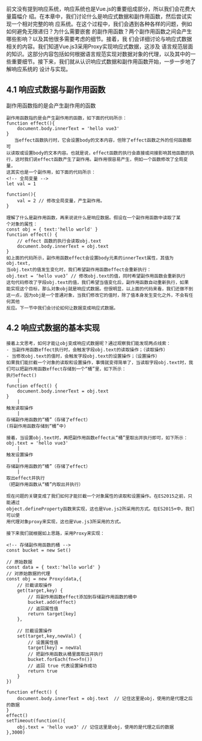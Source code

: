    前文没有提到响应系统，响应系统也是Vue.js的重要组成部分，所以我们会花费大量篇幅介
绍。在本章中，我们讨论什么是响应式数据和副作用函数，然后尝试实现一个相对完整的响
应系统。在这个过程中，我们会遇到各种各样的问题，例如如何避免无限递归？为什么需要嵌套
的副作用函数？两个副作用函数之间会产生哪些影响？以及其他很多需要考虑的细节。接着，我
们会详细讨论与响应式数据相关的内容。我们知道Vue.js3采用Proxy实现响应式数据，这涉及
语言规范层面的知识。这部分内容包括如何根据语言规范实现对数据对象的代理，以及其中的一
些重要细节。接下来，我们就从认识响应式数据和副作用函数开始，一步一步地了解响应系统的
设计与实现。

## 4.1 响应式数据与副作用函数
副作用函数指的是会产生副作用的函数
```
副作用函数指的是会产生副作用的函数，如下面的代码所示：
function effect(){
    document.body.innerText = 'hello vue3'
}
   当effect函数执行时，它会设置body的文本内容，但除了effect函数之外的任何函数都可
以读取或设置body的文本内容。也就是说，effect函数的执行会直接或间接影响其他函数的执
行，这时我们说effect函数产生了副作用。副作用很容易产生，例如一个函数修改了全局变量，
这其实也是一个副作用，如下面的代码所示：
<!-- 全局变量 -->
let val = 1

function(){
    val = 2 // 修改全局变量，产生副作用。
}

理解了什么是副作用函数，再来说说什么是响应数据。假设在一个副作用函数中读取了某
个对象的属性：
const obj = { text:'hello world' }
function effect() {
    // effect 函数的执行会读取obj.text
    document.body.innerText = obj.text
}
如上面的代码所示，副作用函数effect会设置body元素的innerText属性，其值为obj.text,
当obj.text的值发生变化时，我们希望副作用函数effect会重新执行：
obj.text = ‘hello vue3’ // 修改obj.text的值，同时希望副作用函数会重新执行
这句代码修改了字段obj.text的值，我们希望当值变化后，副作用函数自动重新执行，如果
能实现这个目标，那么对象obj就是响应式数据。但很明显，以上面的代码来看，我们还做不到
这一点，因为obj是一个普通对象，当我们修改它的值时，除了值本身发生变化之外，不会有任何其他
反应。下一节中我们会讨论如何让数据变成响应式数据。
```
## 4.2 响应式数据的基本实现
```
接着上文思考，如何才能让obj变成响应式数据呢？通过观察我们能发现两点线索：
- 当副作用函数effect执行时，会触发字段obj.text的读取操作；（读取操作）
- 当修改obj.text的值时，会触发字段obj.text的设置操作；（设置操作）
如果我们能拦截一个对象的读取和设置操作，事情就变得简单了，当读取字段obj.text时，我们可以把副作用函数effect存储到一个“桶”里，如下所示：
执行effect()
    |
function effect() {
    document.body.innerText = obj.text
}
    |
触发读取操作
    |
存储副作用函数的“桶”（存储了effect）  
(将副作用函数存储到“桶”中)     

接着，当设置obj.text时，再把副作用函数effect从“桶”里取出并执行即可，如下所示：
obj.text = 'hello vue3'
    |
触发设置操作
    |
存储副作用函数的“桶”（存储了effect）
    |
取出effect并执行
（把副作用函数从“桶”内取出并执行）  

现在问题的关键变成了我们如何才能拦截一个对象属性的读取和设置操作。在ES2015之前，只能通过
object.defineProperty函数来实现，这也是Vue.js2所采用的方式。在ES2015+中，我们可以使
用代理对象proxy来实现，这也是Vue.js3所采用的方式。

接下来我们就根据如上思路，采用Proxy来实现：

<!-- 存储副作用函数的桶 -->
const bucket = new Set()

// 原始数据
const data = { text:'hello world' }
// 对原始数据的代理
const obj = new Proxy(data,{
    // 拦截读取操作
    get(target,key) {
        // 将副作用函数effect添加到存储副作用函数的桶中
        bucket.add(effect)
        // 返回属性值
        return target[key]
    },

    // 拦截设置操作
    set(target,key,newVal) {
        // 设置属性值
        target[key] = newVal
        // 把副作用函数从桶里面取出并执行
        bucket.forEach(fn=>fn())
        // 返回 true 代表设置操作成功
        return true
    }
})

function effect() {
    document.body.innerText = obj.text  // 记住这里是obj，使用的是代理之后的数据
}
effect()
setTimeout(function(){
    obj.text = 'hello vue3' // 记住这里是obj，使用的是代理之后的数据
},3000)
```

